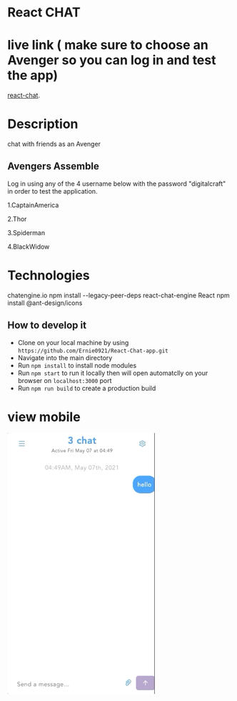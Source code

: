 # React CHAT
# live link ( make sure to choose an Avenger so you can log in and test the app)
[react-chat](https://8c0a3204.react-chat-app.pages.dev).

# Description 
chat with friends as an Avenger

## Avengers Assemble

Log in using any of the 4 username below with the password "digitalcraft" in order to test the application.

1.CaptainAmerica


2.Thor


3.Spiderman


4.BlackWidow



# Technologies 
chatengine.io
npm install --legacy-peer-deps react-chat-engine
React
npm install @ant-design/icons


## How to develop it

- Clone on your local machine by using `https://github.com/Ernie0921/React-Chat-app.git`
- Navigate into the main directory
- Run `npm install` to install node modules
- Run `npm start` to run it locally then will open automatclly on your browser on `localhost:3000` port
- Run `npm run build` to create a production build

# view mobile
![](./public/react-chat.gif)


